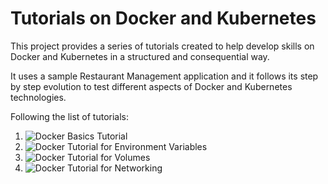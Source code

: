 # Tutorials on Docker and Kubernetes
This project provides a series of tutorials created to help develop skills on Docker and Kubernetes in a structured and consequential way. 

It uses a sample Restaurant Management application and it follows its step by step evolution to test different aspects of Docker and Kubernetes technologies.

Following the list of tutorials:
1. ![Docker Basics Tutorial](https://github.com/robipozzi/docker-kubernetes-tutorials/tree/master/1-docker_basics)
2. ![Docker Tutorial for Environment Variables](https://github.com/robipozzi/docker-kubernetes-tutorials/tree/master/2-docker_environment)
3. ![Docker Tutorial for Volumes](https://github.com/robipozzi/docker-kubernetes-tutorials/tree/master/3-docker_volumes)
3. ![Docker Tutorial for Networking](https://github.com/robipozzi/docker-kubernetes-tutorials/tree/master/4-docker_network)